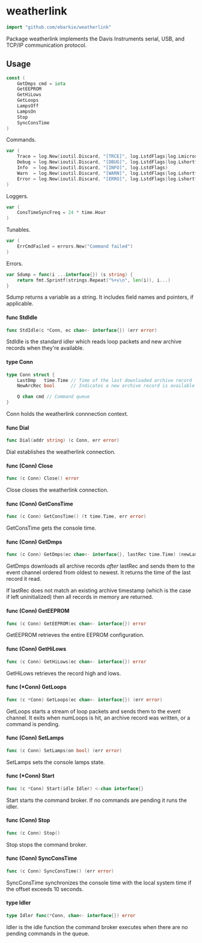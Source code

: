 # weatherlink

```go
import "github.com/ebarkie/weatherlink"
```

Package weatherlink implements the Davis Instruments serial, USB, and TCP/IP
communication protocol.

## Usage

```go
const (
	GetDmps cmd = iota
	GetEEPROM
	GetHiLows
	GetLoops
	LampsOff
	LampsOn
	Stop
	SyncConsTime
)
```
Commands.

```go
var (
	Trace = log.New(ioutil.Discard, "[TRCE]", log.LstdFlags|log.Lmicroseconds|log.Lshortfile)
	Debug = log.New(ioutil.Discard, "[DBUG]", log.LstdFlags|log.Lshortfile)
	Info  = log.New(ioutil.Discard, "[INFO]", log.LstdFlags)
	Warn  = log.New(ioutil.Discard, "[WARN]", log.LstdFlags|log.Lshortfile)
	Error = log.New(ioutil.Discard, "[ERRO]", log.LstdFlags|log.Lshortfile)
)
```
Loggers.

```go
var (
	ConsTimeSyncFreq = 24 * time.Hour
)
```
Tunables.

```go
var (
	ErrCmdFailed = errors.New("Command failed")
)
```
Errors.

```go
var Sdump = func(i ...interface{}) (s string) {
	return fmt.Sprintf(strings.Repeat("%+v\n", len(i)), i...)
}
```
Sdump returns a variable as a string. It includes field names and pointers, if
applicable.

#### func  StdIdle

```go
func StdIdle(c *Conn, ec chan<- interface{}) (err error)
```
StdIdle is the standard idler which reads loop packets and new archive records
when they're available.

#### type Conn

```go
type Conn struct {
	LastDmp   time.Time // Time of the last downloaded archive record
	NewArcRec bool      // Indicates a new archive record is available

	Q chan cmd // Command queue
}
```

Conn holds the weatherlink connnection context.

#### func  Dial

```go
func Dial(addr string) (c Conn, err error)
```
Dial establishes the weatherlink connection.

#### func (Conn) Close

```go
func (c Conn) Close() error
```
Close closes the weatherlink connection.

#### func (Conn) GetConsTime

```go
func (c Conn) GetConsTime() (t time.Time, err error)
```
GetConsTime gets the console time.

#### func (Conn) GetDmps

```go
func (c Conn) GetDmps(ec chan<- interface{}, lastRec time.Time) (newLastRec time.Time, err error)
```
GetDmps downloads all archive records *after* lastRec and sends them to the
event channel ordered from oldest to newest. It returns the time of the last
record it read.

If lastRec does not match an existing archive timestamp (which is the case if
left uninitialized) then all records in memory are returned.

#### func (Conn) GetEEPROM

```go
func (c Conn) GetEEPROM(ec chan<- interface{}) error
```
GetEEPROM retrieves the entire EEPROM configuration.

#### func (Conn) GetHiLows

```go
func (c Conn) GetHiLows(ec chan<- interface{}) error
```
GetHiLows retrieves the record high and lows.

#### func (*Conn) GetLoops

```go
func (c *Conn) GetLoops(ec chan<- interface{}) (err error)
```
GetLoops starts a stream of loop packets and sends them to the event channel. It
exits when numLoops is hit, an archive record was written, or a command is
pending.

#### func (Conn) SetLamps

```go
func (c Conn) SetLamps(on bool) (err error)
```
SetLamps sets the console lamps state.

#### func (*Conn) Start

```go
func (c *Conn) Start(idle Idler) <-chan interface{}
```
Start starts the command broker. If no commands are pending it runs the idler.

#### func (Conn) Stop

```go
func (c Conn) Stop()
```
Stop stops the command broker.

#### func (Conn) SyncConsTime

```go
func (c Conn) SyncConsTime() (err error)
```
SyncConsTime synchronizes the console time with the local system time if the
offset exceeds 10 seconds.

#### type Idler

```go
type Idler func(*Conn, chan<- interface{}) error
```

Idler is the idle function the command broker executes when there are no pending
commands in the queue.
